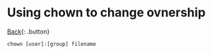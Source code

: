 # Using chown to change ovnership

[Back](../index.md#unix){: .button}

```
chown [user]:[group] filename
```


